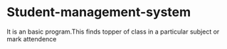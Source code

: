 # Student-management-system
It is an basic program.This finds topper of class in a particular subject or mark attendence
